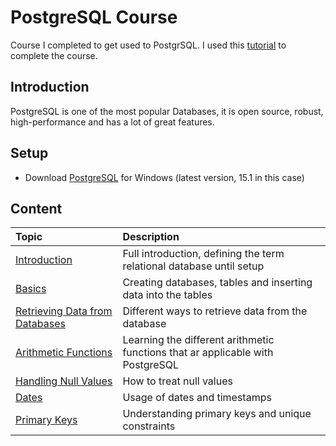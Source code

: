 # PostgreSQL Course #
Course I completed to get used to PostgrSQL. I used this [tutorial](https://www.youtube.com/watch?v=qw--VYLpxG4) 
to complete the course.

## Introduction ##
PostgreSQL is one of the most popular Databases, it is open source, robust, high-performance and has a lot 
of great features. 

## Setup ##
- Download [PostgreSQL](https://www.postgresql.org/download/windows/) for Windows (latest version, 15.1 in this case)


## Content ##
| Topic | Description |
| :---- | :---------- |
| [Introduction](https://github.com/dastal/Tutorials/blob/main/PostgreSQL_Course/docs/Introduction.md) | Full introduction, defining the term relational database until setup |trea 
| [Basics](https://github.com/dastal/Tutorials/blob/main/PostgreSQL_Course/docs/Basics.md) | Creating databases, tables and inserting data into the tables |
| [Retrieving Data from Databases](https://github.com/dastal/Tutorials/blob/main/PostgreSQL_Course/docs/Retrieve_Data_from_the_Database.md) | Different ways to retrieve data from the database |
| [Arithmetic Functions](https://github.com/dastal/Tutorials/blob/main/PostgreSQL_Course/docs/Arithmetic_Functions.md) | Learning the different arithmetic functions that ar applicable with PostgreSQL |
| [Handling Null Values](https://github.com/dastal/Tutorials/blob/main/PostgreSQL_Course/docs/Handling_Null_Values.md) | How to treat null values |
| [Dates](https://github.com/dastal/Tutorials/blob/main/PostgreSQL_Course/docs/Dates.md) | Usage of dates and timestamps |
| [Primary Keys](https://github.com/dastal/Tutorials/blob/main/PostgreSQL_Course/docs/Primary_Keys.md) | Understanding primary keys and unique constraints |
